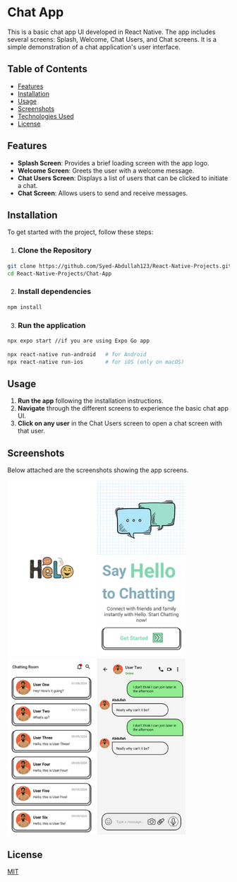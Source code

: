 # Chat App

This is a basic chat app UI developed in React Native. The app includes several screens: Splash, Welcome, Chat Users, and Chat screens. It is a simple demonstration of a chat application's user interface.

## Table of Contents

- [Features](#features)
- [Installation](#installation)
- [Usage](#usage)
- [Screenshots](#screenshots)
- [Technologies Used](#technologies-used)
- [License](#license)
## Features

- **Splash Screen**: Provides a brief loading screen with the app logo.
- **Welcome Screen**: Greets the user with a welcome message.
- **Chat Users Screen**: Displays a list of users that can be clicked to initiate a chat.
- **Chat Screen**: Allows users to send and receive messages.


## Installation

To get started with the project, follow these steps:
1. ###  Clone the Repository

```bash
git clone https://github.com/Syed-Abdullah123/React-Native-Projects.git
cd React-Native-Projects/Chat-App
```
2. ### Install dependencies

```bash
npm install
```

3. ### Run the application

```bash
npx expo start //if you are using Expo Go app
```

```bash
npx react-native run-android   # for Android
npx react-native run-ios       # for iOS (only on macOS)
```

## Usage

1. **Run the app** following the installation instructions.
2. **Navigate** through the different screens to experience the basic chat app UI.
3. **Click on any user** in the Chat Users screen to open a chat screen with that user.
## Screenshots

Below attached are the screenshots showing the app screens.

<div style="flex-direction: row, gap: 10">
  <img src="/UI's/Chat1.jpg" width="200" />
  <img src="/UI's/Chat2.jpg" width="200" />
  <img src="/UI's/Chat3.jpg" width="200" />
  <img src="/UI's/Chat4.jpg" width="200" />
</div>


## License

[MIT](https://choosealicense.com/licenses/mit/)

